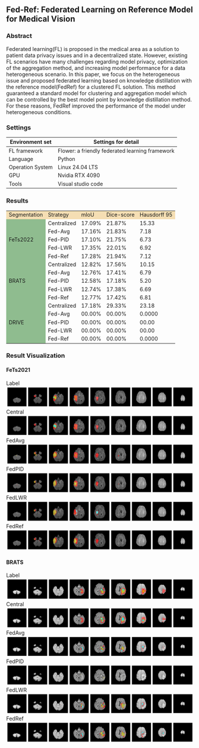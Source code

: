 ﻿## Fed-Ref: Federated Learning on Reference Model for Medical Vision

### Abstract
Federated learning(FL) is proposed in the medical area as a solution to patient data privacy issues and in a decentralized state. However, existing FL scenarios have many challenges regarding model privacy, optimization of the aggregation method, and increasing model performance for a data heterogeneous scenario. In this paper, we focus on the heterogeneous issue and proposed federated learning based on knowledge distillation with the reference model(FedRef) for a clustered FL solution. This method guaranteed a standard model for clustering and aggregation model which can be controlled by the best model point by knowledge distillation method. For these reasons, FedRef improved the performance of the model under heterogeneous conditions.

### Settings
| Environment set  | Settings for detail                             |
|------------------|-------------------------------------------------|
| FL framework     | Flower: a friendly federated learning framework |
| Language         | Python                                          |
| Operation System | Linux 24.04 LTS                                 |
| GPU              | Nvidia RTX 4090                                 |
| Tools            | Visual studio code                              |

### Results
<table>
    <tr style="background-color:wheat;">
        <td>Segmentation</td>
        <td>Strategy</td>
        <td>mIoU</td>
        <td>Dice-score</td>
        <td>Hausdorff 95</td>
    </tr>
    <tr>
        <td rowspan=5 style="background-color:darkseagreen;">FeTs2022</td>
        <td>Centralized</td>
        <td>17.09%</td>
        <td>21.87%</td>
        <td>15.33</td>
    </tr>
    <tr>
        <td>Fed-Avg</td>
        <td>17.16%</td>
        <td>21.83%</td>
        <td>7.18</td>
    </tr>
    <tr>
        <td>Fed-PID</td>
        <td>17.10%</td>
        <td>21.75%</td>
        <td>6.73</td>
    </tr>
    <tr>
        <td>Fed-LWR</td>
        <td>17.35%</td>
        <td>22.01%</td>
        <td>6.92</td>
    </tr>
    <tr>
        <td>Fed-Ref</td>
        <td>17.28%</td>
        <td>21.94%</td>
        <td>7.12</td>
    </tr>
    <tr>
        <td rowspan=5 style="background-color:darkseagreen;">BRATS</td>
        <td>Centralized</td>
        <td>12.82%</td>
        <td>17.56%</td>
        <td>10.15</td>
    </tr>
    <tr>
        <td>Fed-Avg</td>
        <td>12.76%</td>
        <td>17.41%</td>
        <td>6.79</td>
    </tr>
    <tr>
        <td>Fed-PID</td>
        <td>12.58%</td>
        <td>17.18%</td>
        <td>5.20</td>
    </tr>
    <tr>
        <td>Fed-LWR</td>
        <td>12.74%</td>
        <td>17.38%</td>
        <td>6.69</td>
    </tr>
    <tr>
        <td>Fed-Ref</td>
        <td>12.77%</td>
        <td>17.42%</td>
        <td>6.81</td>
    </tr>
    <tr>
        <td rowspan=5 style="background-color:darkseagreen;">DRIVE</td>
        <td>Centralized</td>
        <td>17.18%</td>
        <td>29.33%</td>
        <td>23.18</td>
    </tr>
    <tr>
        <td>Fed-Avg</td>
        <td>00.00%</td>
        <td>00.00%</td>
        <td>0.0000</td>
    </tr>
    <tr>
        <td>Fed-PID</td>
        <td>00.00%</td>
        <td>00.00%</td>
        <td>00.00</td>
    </tr>
    <tr>
        <td>Fed-LWR</td>
        <td>00.00%</td>
        <td>00.00%</td>
        <td>00.00</td>
    </tr>
    <tr>
        <td>Fed-Ref</td>
        <td>00.00%</td>
        <td>00.00%</td>
        <td>0.0000</td>
    </tr>
    
</table>

### Result Visualization
#### FeTs2021
Label<img src="Result/img/fets2021/label.png">
Central<img src="Result/img/fets2021/central.png">
FedAvg<img src="Result/img/fets2021/fedavg.png">
FedPID<img src="Result/img/fets2021/fedpid.png">
FedLWR<img src="Result/img/fets2021/fedlwr.png">
FedRef<img src="Result/img/fets2021/fedref.png">

#### BRATS
Label<img src="Result/img/brats/label.png">
Central<img src="Result/img/brats/central.png">
FedAvg<img src="Result/img/brats/fedavg.png">
FedPID<img src="Result/img/brats/fedpid.png">
FedLWR<img src="Result/img/brats/fedlwr.png">
FedRef<img src="Result/img/brats/fedref.png">